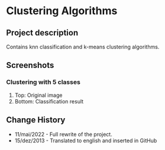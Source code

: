 # Clustering Algorithms

## Project description

Contains knn classification and k-means clustering algorithms.

## Screenshots

### Clustering with 5 classes

 1. Top: Original image
 2. Bottom: Classification result

## Change History

- 11/mai/2022 - Full rewrite of the project. 
- 15/dez/2013 - Translated to english and inserted in GitHub